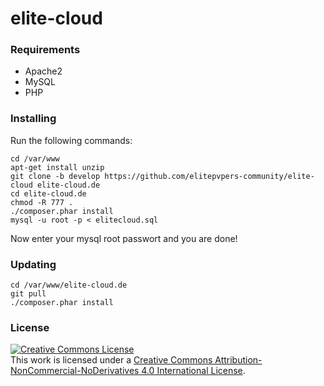 # elite-cloud

### Requirements

* Apache2
* MySQL
* PHP

### Installing
 
 Run the following commands:
 
    cd /var/www
    apt-get install unzip
    git clone -b develop https://github.com/elitepvpers-community/elite-cloud elite-cloud.de
    cd elite-cloud.de
    chmod -R 777 .
    ./composer.phar install
    mysql -u root -p < elitecloud.sql
    
Now enter your mysql root passwort and you are done!
  
### Updating

    cd /var/www/elite-cloud.de
    git pull
    ./composer.phar install
  
### License

<a rel="license" href="http://creativecommons.org/licenses/by-nc-nd/4.0/"><img alt="Creative Commons License" style="border-width:0" src="https://i.creativecommons.org/l/by-nc-nd/4.0/88x31.png" /></a><br />This work is licensed under a <a rel="license" href="http://creativecommons.org/licenses/by-nc-nd/4.0/">Creative Commons Attribution-NonCommercial-NoDerivatives 4.0 International License</a>.

